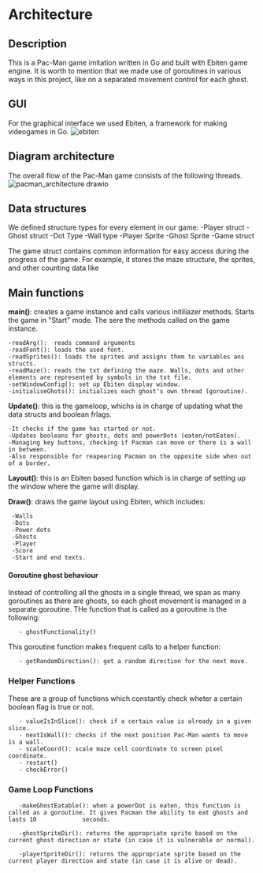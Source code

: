 # Architecture

## Description
This is a Pac-Man game imitation written in Go and built with Ebiten game engine.
It is worth to mention that we made use of goroutines in various ways in this project, like on a separated movement control for each ghost. 

## GUI
For the graphical interface we used Ebiten, a framework for making videogames in Go.
![ebiten](https://user-images.githubusercontent.com/78662124/172483724-8182bcc2-746f-4986-bf9a-ad3c887d58cd.png)

## Diagram architecture
The overall flow of the Pac-Man game consists of the following threads.
![pacman_architecture drawio](https://user-images.githubusercontent.com/78662124/172498190-7ef9e68b-fda0-467a-95dc-c58c9800ff6c.png)

## Data structures
We defined structure types for every element in our game: 
       -Player struct
       -Ghost struct
       -Dot Type
       -Wall type
       -Player Sprite
       -Ghost Sprite
       -Game struct
  
The game struct contains common information for easy access during the progress of the game. For example, it stores the maze structure, the sprites, and other counting data like 

## Main functions

**main()**: creates a game instance and calls various initiliazer methods. Starts the game in "Start" mode. 
The sere the methods called on the game instance.

    -readArg():  reads command arguments
    -readFont(): loads the used font.
    -readSprites(): loads the sprites and assigns them to variables ans structs.
    -readMaze(): reads the txt defining the maze. Walls, dots and other elements are represented by symbols in the txt file.
    -setWindowConfig(): set up Ebiten display window.
    -initialiseGhots(): initializes each ghost's own thread (goroutine).
  
**Update()**: this is the gameloop, whichs is in charge of updating what the data structs and boolean frlags.

    -It checks if the game has started or not.
    -Updates booleans for ghosts, dots and powerDots (eaten/notEaten).
    -Managing key buttons, checking if Pacman can move or there is a wall in between.
    -Also responsible for reapearing Pacman on the opposite side when out of a border.

**Layout()**: this is an Ebiten based function which is in charge of setting up the window where the game will display.

**Draw()**: draws the game layout using Ebiten, which includes:

     -Walls
     -Dots
     -Power dots
     -Ghosts
     -Player
     -Score
     -Start and end texts.


#### Goroutine ghost behaviour
Instead of controlling all the ghosts in a single thread, we span as many goroutines as there are ghosts, so each ghost movement is managed in a separate goroutine. THe function that is called as a goroutine is the following:

       - ghostFunctionality()
      
 This goroutine function makes frequent calls to a helper function:
       
       - getRandomDirection(): get a random direction for the next move.
 
### Helper Functions
These are a group of functions which constantly check wheter a certain boolean flag is true or not.

       - valueIsInSlice(): check if a certain value is already in a given slice.
       - nextIsWall(): checks if the next position Pac-Man wants to move is a wall.
       - scaleCoord(): scale maze cell coordinate to screen pixel coordinate.
       - restart()
       - checkError()


### Game Loop Functions

       -makeGhostEatable(): when a powerDot is eaten, this function is called as a goroutine. It gives Pacman the ability to eat ghosts and lasts 10             seconds.

       -ghostSpriteDir(): returns the appropriate sprite based on the current ghost direction or state (in case it is vulnerable or normal).

       -playerSpriteDir(): returns the appropriate sprite based on the current player direction and state (in case it is alive or dead).
